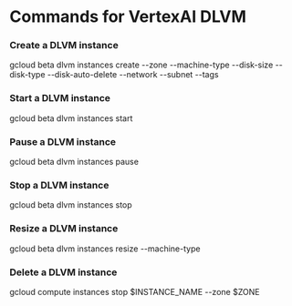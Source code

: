 # Commands for VertexAI DLVM

### Create a DLVM instance
gcloud beta dlvm instances create <instance-name> --zone <zone> --machine-type <machine-type> --disk-size <disk-size> --disk-type <disk-type> --disk-auto-delete --network <network> --subnet <subnet> --tags <tags>

### Start a DLVM instance
gcloud beta dlvm instances start <instance-name>

### Pause a DLVM instance
gcloud beta dlvm instances pause <instance-name>

### Stop a DLVM instance
gcloud beta dlvm instances stop <instance-name>

### Resize a DLVM instance
gcloud beta dlvm instances resize <instance-name> --machine-type <machine-type>

### Delete a DLVM instance
gcloud compute instances stop $INSTANCE_NAME --zone $ZONE
